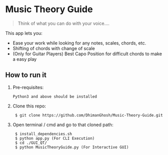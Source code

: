 # Music Theory Guide
> Think of what you can do with your voice....

This app lets you:
- Ease your work while looking for any notes, scales, chords, etc.
- Shifting of chords with change of scale
- (Only for Guitar Players) Best Capo Position for difficult chords to make a easy play

## How to run it

1. Pre-requisites:
	```
	Python3 and above should be installed
	```
2. Clone this repo:

		$ git clone https://github.com/DhimanGhosh/Music-Theory-Guide.git


3. Open terminal / cmd and go to that cloned path:

		$ install_dependencies.sh
		$ python app.py (For CLI Execution)
		$ cd ./GUI_QT/
		$ python MusicTheoryGuide.py (For Interactive GUI)
